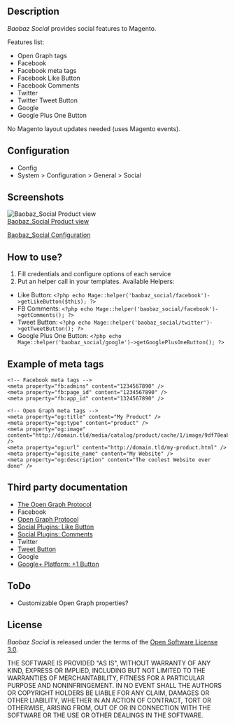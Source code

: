 Description
-----------

_Baobaz Social_ provides social features to Magento.

Features list:

* Open Graph tags
* Facebook
 * Facebook meta tags
 * Facebook Like Button
 * Facebook Comments
* Twitter
 * Twitter Tweet Button
* Google
 * Google Plus One Button

No Magento layout updates needed (uses Magento events).


Configuration
-------------

* Config
 * System > Configuration > General > Social


Screenshots
-----------

![Baobaz_Social Product view](https://github.com/Baobaz/Magento_Baobaz_Social/raw/master/doc/screenshots/Baobaz_Social-ProductView.png "Baobaz_Social Product view")  
[Baobaz_Social Product view](https://github.com/Baobaz/Magento_Baobaz_Social/raw/master/doc/screenshots/Baobaz_Social-ProductView.png)

[Baobaz_Social Configuration](https://github.com/Baobaz/Magento_Baobaz_Social/raw/master/doc/screenshots/Baobaz_Social-Configuration.png)



How to use?
-----------

1. Fill credentials and configure options of each service
2. Put an helper call in your templates. Available Helpers:
 * Like Button: ```<?php echo Mage::helper('baobaz_social/facebook')->getLikeButton($this); ?>```
 * FB Comments: ```<?php echo Mage::helper('baobaz_social/facebook')->getComments(); ?>```
 * Tweet Button: ```<?php echo Mage::helper('baobaz_social/twitter')->getTweetButton(); ?>```
 * Google Plus One Button: ```<?php echo Mage::helper('baobaz_social/google')->getGooglePlusOneButton(); ?>```


Example of meta tags
--------------------

```
<!-- Facebook meta tags -->
<meta property="fb:admins" content="1234567890" />
<meta property="fb:page_id" content="1234567890" />
<meta property="fb:app_id" content="1324567890" />
```

```
<!-- Open Graph meta tags -->
<meta property="og:title" content="My Product" />
<meta property="og:type" content="product" />
<meta property="og:image" content="http://domain.tld/media/catalog/product/cache/1/image/9df78eab33525d08d6e5fb8d27136e95/images/catalog/product/placeholder/image.jpg" />
<meta property="og:url" content="http://domain.tld/my-product.html" />
<meta property="og:site_name" content="My Website" />
<meta property="og:description" content="The coolest Website ever done" />
```


Third party documentation
-------------------------

* [The Open Graph Protocol](http://ogp.me/)
* Facebook
 * [Open Graph Protocol](http://developers.facebook.com/docs/opengraph/)
 * [Social Plugins: Like Button](http://developers.facebook.com/docs/reference/plugins/like/)
 * [Social Plugins: Comments](http://developers.facebook.com/docs/reference/plugins/comments/)
* Twitter
 * [Tweet Button](https://dev.twitter.com/docs/tweet-button)
* Google
 * [Google+ Platform: +1 Button](https://developers.google.com/+/plugins/+1button/)


ToDo
----

* Customizable Open Graph properties?


License
----------

_Baobaz Social_ is released under the terms of the [Open Software License 3.0](http://opensource.org/licenses/OSL-3.0).

THE SOFTWARE IS PROVIDED "AS IS", WITHOUT WARRANTY OF ANY KIND, EXPRESS
OR IMPLIED, INCLUDING BUT NOT LIMITED TO THE WARRANTIES OF MERCHANTABILITY,
FITNESS FOR A PARTICULAR PURPOSE AND NONINFRINGEMENT. IN NO EVENT SHALL
THE AUTHORS OR COPYRIGHT HOLDERS BE LIABLE FOR ANY CLAIM, DAMAGES OR OTHER
LIABILITY, WHETHER IN AN ACTION OF CONTRACT, TORT OR OTHERWISE, ARISING
FROM, OUT OF OR IN CONNECTION WITH THE SOFTWARE OR THE USE OR OTHER
DEALINGS IN THE SOFTWARE.